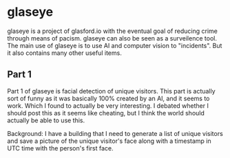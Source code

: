 # glaseye 

glaseye is a project of glasford.io with the eventual goal of reducing crime through means of pacism. glaseye can also be seen as a surveilence tool. The main use of glaseye is to use AI and computer vision to "incidents". But it also contains many other useful items.

## Part 1
Part 1 of glaseye is facial detection of unique visitors. This part is actually sort of funny as it was basically 100% created by an AI, and it seems to work. Which I found to actually be very interesting. 
I debated whether I should post this as it seems like cheating, but I think the world should actually be able to use this. 

Background: I have a building that I need to generate a list of unique visitors and save a picture of the unique visitor's face along with a timestamp in UTC time with the person's first face. 